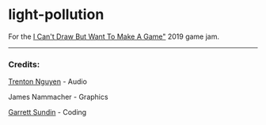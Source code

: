# light-pollution
For the [I Can't Draw But Want To Make A Game"](https://itch.io/jam/icantdraw) 2019 game jam.

---
### Credits:

[Trenton Nguyen](https://github.com/trentonguyen) - Audio

James Nammacher - Graphics

[Garrett Sundin](https://github.com/gsundin) - Coding
